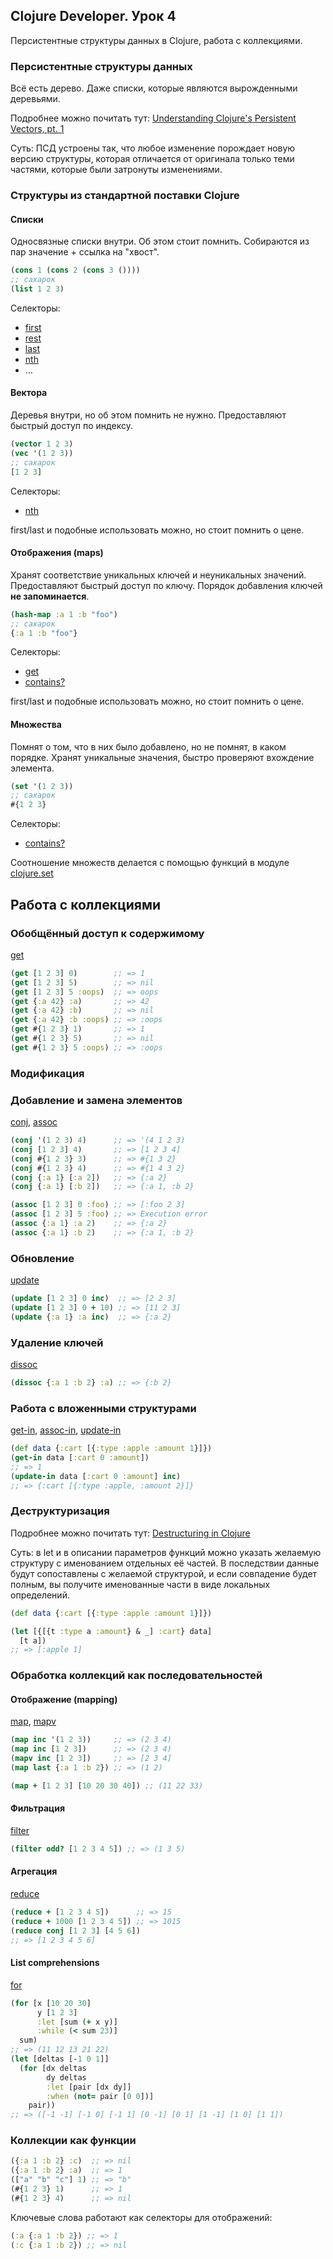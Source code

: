 ## Clojure Developer. Урок 4

Персистентные структуры данных в Clojure, работа с коллекциями.

### Персистентные структуры данных

Всё есть дерево. Даже списки, которые являются вырожденными деревьями.

Подробнее можно почитать тут: [Understanding Clojure's Persistent Vectors, pt. 1](https://hypirion.com/musings/understanding-persistent-vector-pt-1)

Суть: ПСД устроены так, что любое изменение порождает новую версию структуры, которая отличается от оригинала только теми частями, которые были затронуты изменениями.

### Структуры из стандартной поставки Clojure

#### Списки

Односвязные списки внутри. Об этом стоит помнить. Собираются из пар значение + ссылка на "хвост".

```clojure
(cons 1 (cons 2 (cons 3 ())))
;; сахарок
(list 1 2 3)
```

Селекторы:

-   [first](https://clojuredocs.org/clojure.core/first)
-   [rest](https://clojuredocs.org/clojure.core/rest)
-   [last](https://clojuredocs.org/clojure.core/last)
-   [nth](https://clojuredocs.org/clojure.core/nth)
-   …


#### Вектора

Деревья внутри, но об этом помнить не нужно. Предоставляют быстрый доступ по индексу.

```clojure
(vector 1 2 3)
(vec '(1 2 3))
;; сахарок
[1 2 3]
```

Селекторы:

-   [nth](https://clojuredocs.org/clojure.core/nth)

first/last и подобные использовать можно, но стоит помнить о цене.


#### Отображения (maps)

Хранят соответствие уникальных ключей и неуникальных значений. Предоставляют быстрый доступ по ключу. Порядок добавления ключей **не запоминается**.

```clojure
(hash-map :a 1 :b "foo")
;; сахарок
{:a 1 :b "foo"}
```

Селекторы:

-   [get](https://clojuredocs.org/clojure.core/get)
-   [contains?](https://clojuredocs.org/clojure.core/contains_q)

first/last и подобные использовать можно, но стоит помнить о цене.


#### Множества

Помнят о том, что в них было добавлено, но не помнят, в каком порядке. Хранят уникальные значения, быстро проверяют вхождение элемента.

```clojure
(set '(1 2 3))
;; сахарок
#{1 2 3}
```

Селекторы:

-   [contains?](https://clojuredocs.org/clojure.core/contains_q)

Соотношение множеств делается с помощью функций в модуле [clojure.set](https://clojuredocs.org/clojure.set)

## Работа с коллекциями

### Обобщённый доступ к содержимому

[get](https://clojuredocs.org/clojure.core/get)

```clojure
(get [1 2 3] 0)        ;; => 1
(get [1 2 3] 5)        ;; => nil
(get [1 2 3] 5 :oops)  ;; => oops
(get {:a 42} :a)       ;; => 42
(get {:a 42} :b)       ;; => nil
(get {:a 42} :b :oops) ;; => :oops
(get #{1 2 3} 1)       ;; => 1
(get #{1 2 3} 5)       ;; => nil
(get #{1 2 3} 5 :oops) ;; => :oops
```


### Модификация


### Добавление и замена элементов

[conj](https://clojuredocs.org/clojure.core/conj), [assoc](https://clojuredocs.org/clojure.core/assoc)

```clojure
(conj '(1 2 3) 4)      ;; => '(4 1 2 3)
(conj [1 2 3] 4)       ;; => [1 2 3 4]
(conj #{1 2 3} 3)      ;; => #{1 3 2}
(conj #{1 2 3} 4)      ;; => #{1 4 3 2}
(conj {:a 1} [:a 2])   ;; => {:a 2}
(conj {:a 1} [:b 2])   ;; => {:a 1, :b 2}

(assoc [1 2 3] 0 :foo) ;; => [:foo 2 3]
(assoc [1 2 3] 5 :foo) ;; => Execution error
(assoc {:a 1} :a 2)    ;; => {:a 2}
(assoc {:a 1} :b 2)    ;; => {:a 1, :b 2}
```


### Обновление

[update](https://clojuredocs.org/clojure.core/update)

```clojure
(update [1 2 3] 0 inc)  ;; => [2 2 3]
(update [1 2 3] 0 + 10) ;; => [11 2 3]
(update {:a 1} :a inc)  ;; => {:a 2}
```


### Удаление ключей

[dissoc](https://clojuredocs.org/clojure.core/dissoc)

```clojure
(dissoc {:a 1 :b 2} :a) ;; => {:b 2}
```


### Работа с вложенными структурами

[get-in](https://clojuredocs.org/clojure.core/get-in), [assoc-in](https://clojuredocs.org/clojure.core/assoc-in), [update-in](https://clojuredocs.org/clojure.core/update-in)

```clojure
(def data {:cart [{:type :apple :amount 1}]})
(get-in data [:cart 0 :amount])
;; => 1
(update-in data [:cart 0 :amount] inc)
;; => {:cart [{:type :apple, :amount 2}]}
```


### Деструктуризация

Подробнее можно почитать тут: [Destructuring in Clojure](https://clojure.org/guides/destructuring)

Суть: в let и в описании параметров функций можно указать желаемую структуру с именованием отдельных её частей. В последствии данные будут сопоставлены с желаемой структурой, и если совпадение будет полным, вы получите именованные части в виде локальных определений.

```clojure
(def data {:cart [{:type :apple :amount 1}]})

(let [{[{t :type a :amount} & _] :cart} data]
  [t a])
;; => [:apple 1]
```


### Обработка коллекций как последовательностей


#### Отображение (mapping)

[map](https://clojuredocs.org/clojure.core/map), [mapv](https://clojuredocs.org/clojure.core/mapv)

```clojure
(map inc '(1 2 3))     ;; => (2 3 4)
(map inc [1 2 3])      ;; => (2 3 4)
(mapv inc [1 2 3])     ;; => [2 3 4]
(map last {:a 1 :b 2}) ;; => (1 2)

(map + [1 2 3] [10 20 30 40]) ;; (11 22 33)
```


#### Фильтрация

[filter](https://clojuredocs.org/clojure.core/filter)

```clojure
(filter odd? [1 2 3 4 5]) ;; => (1 3 5)
```


#### Агрегация

[reduce](https://clojuredocs.org/clojure.core/reduce)

```clojure
(reduce + [1 2 3 4 5])      ;; => 15
(reduce + 1000 [1 2 3 4 5]) ;; => 1015
(reduce conj [1 2 3] [4 5 6])
;; => [1 2 3 4 5 6]
```


#### List comprehensions

[for](https://clojuredocs.org/clojure.core/for)

```clojure
(for [x [10 20 30]
      y [1 2 3]
      :let [sum (+ x y)]
      :while (< sum 23)]
  sum)
;; => (11 12 13 21 22)
(let [deltas [-1 0 1]]
  (for [dx deltas
        dy deltas
        :let [pair [dx dy]]
        :when (not= pair [0 0])]
    pair))
;; => ([-1 -1] [-1 0] [-1 1] [0 -1] [0 1] [1 -1] [1 0] [1 1])
```

### Коллекции как функции

```clojure
({:a 1 :b 2} :c)  ;; => nil
({:a 1 :b 2} :a)  ;; => 1
(["a" "b" "c"] 1) ;; => "b"
(#{1 2 3} 1)      ;; => 1
(#{1 2 3} 4)      ;; => nil
```

Ключевые слова работают как селекторы для отображений:

```clojure
(:a {:a 1 :b 2}) ;; => 1
(:c {:a 1 :b 2}) ;; => nil
```
